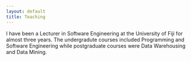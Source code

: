 ```yaml
---
layout: default
title: Teaching
---
```

I have been a Lecturer in Software Engineering at the University of Fiji for almost three years. The undergradute courses included Programming and Software Engineering while  postgraduate courses were Data Warehousing and Data Mining. 


